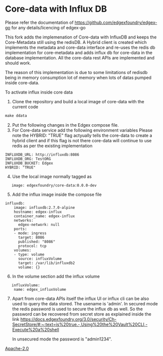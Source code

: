 # Core-data with Influx DB
Please refer the documentation of https://github.com/edgexfoundry/edgex-go for any details/licencing of edgex-go

This fork adds the implemenation of Core-data with InfluxDB and keeps the Core-Metadata still using the redisDB. 
A Hybrid client is created which implements the metadata and core-data interface and re-uses the redis db implementation for core-metadata and adds influx db for core-data in the database implementation.
All the core-data rest APIs are implemented and should work.

The reason of this implementation is due to some limitations of redisdb being in memory consumption lot of memory when lots of datas pumped inside core-data.

To activate influx inside core data 
1. Clone the repository and build a local image of core-data with the current code
```makefile
make ddata
```
2. Put the following changes in the Edgex compose file. 
3. For Core-data service add the following environment variables
   Please note the HYBRID: "TRUE" flag actyually tells the core-data to create a hybrid client and if this flag is not there core-data will continue to use redis as per the existing implementation
```
INFLUXDB_URL: http://influxdb:8086
INFLUXDB_ORG: TestORG
INFLUXDB_BUCKET: Edgex
HYBRID: "TRUE"
```
4. Use the local image normally tagged as
```
   image: edgexfoundry/core-data:0.0.0-dev
```
5. Add the influx image inside the compose file
```
influxdb:
    image: influxdb:2.7.0-alpine
    hostname: edgex-influx
    container_name: edgex-influx   
    networks:
      edgex-network: null
    ports:
    - mode: ingress
      target: 8086
      published: "8086"
      protocol: tcp
    volumes:
    - type: volume
      source: influxVolume
      target: /var/lib/influxdb2
      volume: {}
```
6. In the volume section add the influx volume
```
   influxVolume:
    name: edgex_influxVolume
```
7. Apart from core-data APIs itself the influx UI or influx cli can be also used to query the data stored.
   The usename is 'admin'. In secured mode the redis password is used to secure the influx db as well. So the password can be recovered from secret store as explained inside the link https://docs.edgexfoundry.org/3.0/security/Ch-SecretStore/#:~:text=is%20true.-,Using%20the%20Vault%20CLI,-Execute%20a%20shell

    In unsecured mode the password is "admin1234".
   

[Apache-2.0](LICENSE)


